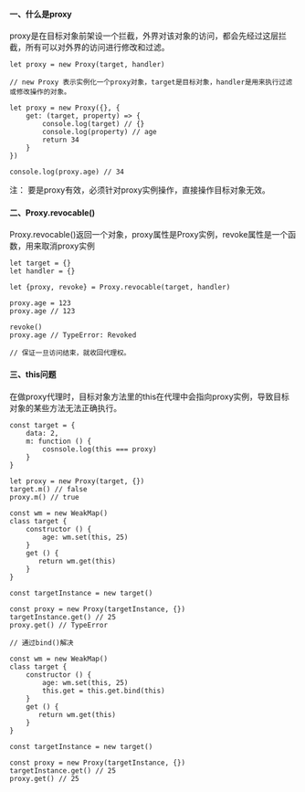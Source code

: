 #### 一、什么是proxy
proxy是在目标对象前架设一个拦截，外界对该对象的访问，都会先经过这层拦截，所有可以对外界的访问进行修改和过滤。


```
let proxy = new Proxy(target, handler)

// new Proxy 表示实例化一个proxy对象，target是目标对象，handler是用来执行过滤或修改操作的对象。

let proxy = new Proxy({}, {
    get: (target, property) => {
        console.log(target) // {}
        console.log(property) // age
        return 34
    }
})

console.log(proxy.age) // 34
```
注： 要是proxy有效，必须针对proxy实例操作，直接操作目标对象无效。

#### 二、Proxy.revocable()
Proxy.revocable()返回一个对象，proxy属性是Proxy实例，revoke属性是一个函数，用来取消proxy实例

```
let target = {}
let handler = {}

let {proxy, revoke} = Proxy.revocable(target, handler)

proxy.age = 123
proxy.age // 123

revoke()
proxy.age // TypeError: Revoked

// 保证一旦访问结束，就收回代理权。
```

#### 三、this问题
在做proxy代理时，目标对象方法里的this在代理中会指向proxy实例，导致目标对象的某些方法无法正确执行。

```
const target = {
    data: 2,
    m: function () {
        cosnsole.log(this === proxy)
    }
}

let proxy = new Proxy(target, {})
target.m() // false
proxy.m() // true

const wm = new WeakMap()
class target {
    constructor () {
        age: wm.set(this, 25)
    }
    get () {
       return wm.get(this) 
    }
}

const targetInstance = new target()

const proxy = new Proxy(targetInstance, {})
targetInstance.get() // 25
proxy.get() // TypeError

// 通过bind()解决

const wm = new WeakMap()
class target {
    constructor () {
        age: wm.set(this, 25)
        this.get = this.get.bind(this)
    }
    get () {
       return wm.get(this)
    }
}

const targetInstance = new target()

const proxy = new Proxy(targetInstance, {})
targetInstance.get() // 25
proxy.get() // 25

```





